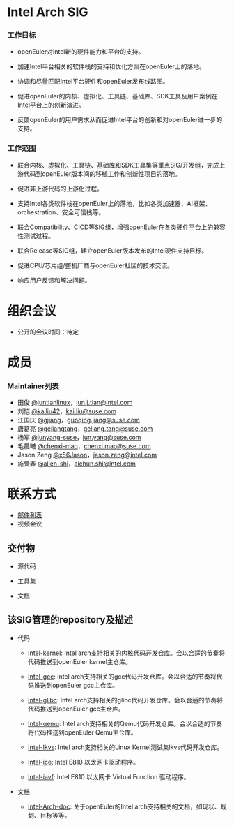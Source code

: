 # Intel Arch SIG

### 工作目标

- openEuler对Intel新的硬件能力和平台的支持。

- 加速Intel平台相关的软件栈的支持和优化方案在openEuler上的落地。

- 协调和尽量匹配Intel平台硬件和openEuler发布线路图。

- 促进openEuler的内核、虚拟化、工具链、基础库、SDK工具及用户案例在Intel平台上的创新演进。

- 反馈openEuler的用户需求从而促进Intel平台的创新和对openEuler进一步的支持。

### 工作范围

- 联合内核、虚拟化、工具链、基础库和SDK工具集等重点SIG/开发组，完成上游代码到openEuler版本间的移植工作和创新性项目的落地。

- 促进非上游代码的上游化过程。

- 支持Intel各类软件栈在openEuler上的落地，比如各类加速器、AI框架、orchestration、安全可信栈等。

- 联合Compatibility、CICD等SIG组，增强openEuler在各类硬件平台上的兼容性测试过程。

- 联合Release等SIG组，建立openEuler版本发布的Intel硬件支持目标。

- 促进CPU/芯片组/整机厂商与openEuler社区的技术交流。

- 响应用户反馈和解决问题。

# 组织会议

- 公开的会议时间：待定

# 成员

### Maintainer列表

- 田俊 [@juntianlinux](https://gitee.com/juntianlinux)，jun.j.tian@intel.com
- 刘恺 [@kailiu42](https://gitee.com/kailiu42)，kai.liu@suse.com
- 江国庆 [@gjiang](https://gitee.com/gjiang)，guoqing.jiang@suse.com
- 唐葛亮 [@geliangtang](https://gitee.com/geliangtang)，geliang.tang@suse.com
- 杨军 [@junyang-suse](https://gitee.com/junyang-suse)，jun.yang@suse.com
- 毛晨曦 [@chenxi-mao](https://gitee.com/chenxi-mao)，chenxi.mao@suse.com
- Jason Zeng [@x56Jason](https://gitee.com/x56Jason)，jason.zeng@intel.com
- 施爱春 [@allen-shi](https://gitee.com/allen-shi)，aichun.shi@intel.com

# 联系方式

- [邮件列表](sig-intel-arch@openeuler.org)
- 视频会议

## 交付物

- 源代码

- 工具集

- 文档

## 该SIG管理的repository及描述

- 代码
  - [Intel-kernel](https://gitee.com/openeuler/Intel-kernel): Intel arch支持相关的内核代码开发仓库。会以合适的节奏将代码推送到openEuler kernel主仓库。

  - [Intel-gcc](https://gitee.com/openeuler/Intel-gcc): Intel arch支持相关的gcc代码开发仓库。会以合适的节奏将代码推送到openEuler gcc主仓库。

  - [Intel-glibc](https://gitee.com/openeuler/Intel-glibc): Intel arch支持相关的glibc代码开发仓库。会以合适的节奏将代码推送到openEuler gcc主仓库。

  - [Intel-qemu](https://gitee.com/openeuler/intel-qemu): Intel arch支持相关的Qemu代码开发仓库。会以合适的节奏将代码推送到openEuler Qemu主仓库。

  - [Intel-lkvs](https://gitee.com/openeuler/intel-lkvs): Intel arch支持相关的Linux Kernel测试集lkvs代码开发仓库。

  - [Intel-ice](https://gitee.com/openeuler/intel-ice): Intel E810 以太网卡驱动程序。

  - [Intel-iavf](https://gitee.com/openeuler/intel-iavf): Intel E810 以太网卡 Virtual Function 驱动程序。

- 文档
  - [Intel-Arch-doc](https://gitee.com/openeuler/Intel-Arch-doc): 关于openEuler的Intel arch支持相关的文档，如现状、规划、目标等等。
